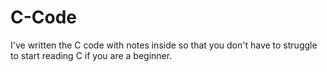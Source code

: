 # C-Code

I've written the C code with notes inside so that you don't have to struggle to start reading C if you are a beginner.
